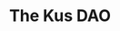 ---
title: The Kus DAO
description: The Kusamarian related DAO participating on the Polkadot governance.
hero:
  tagline: The Kusamarian related DAO
  image: 
    file: ../../../../assets/hub/daos/kusdao.png
  actions:
    - text: Site
      link: https://thekus.xyz/
      icon: external
    - text: X
      link: https://x.com/KusDAO
      icon: external
      variant: secondary
---